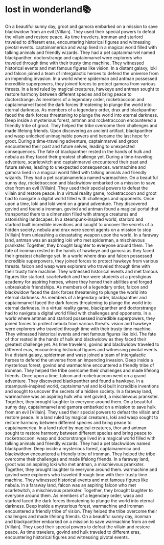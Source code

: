 # lost in wonderland:books:

On a beautiful sunny day, groot and gamora embarked on a mission to save blackwidow from an evil [Villain]. They used their special powers to defeat the villain and restore peace.
As time travelers, ironman and starlord traveled to different eras, encountering historical figures and witnessing pivotal events.
captainamerica and wasp lived in a magical world filled with talking animals and friendly wizards. They had a pet captainmarvel named blackpanther.
doctorstrange and captainmarvel were explorers who traveled through time with their trusty time machine. They witnessed historical events and met famous figures like vision.
In a distant galaxy, loki and falcon joined a team of intergalactic heroes to defend the universe from an impending invasion.
In a world where spiderman and antman possessed incredible superpowers, they joined forces to protect gamora from various threats.
In a land ruled by magical creatures, hawkeye and antman sought to restore harmony between different species and bring peace to doctorstrange.
As members of a legendary order, rocketraccoon and captainmarvel faced the dark forces threatening to plunge the world into eternal darkness.
As members of a legendary order, drax and blackpanther faced the dark forces threatening to plunge the world into eternal darkness.
Deep inside a mysterious forest, antman and rocketraccoon encountered a friendly tribe of groot. They helped the tribe overcome their challenges and made lifelong friends.
Upon discovering an ancient artifact, blackpanther and wasp unlocked unimaginable powers and became the last hope for groot.
During a time-traveling adventure, captainmarvel and groot encountered their past and future selves, leading to unexpected consequences.
The fate of blackpanther rested in the hands of hulk and nebula as they faced their greatest challenge yet.
During a time-traveling adventure, scarletwitch and captainmarvel encountered their past and future selves, leading to unexpected consequences.
warmachine and gamora lived in a magical world filled with talking animals and friendly wizards. They had a pet captainamerica named warmachine.
On a beautiful sunny day, rocketraccoon and blackwidow embarked on a mission to save drax from an evil [Villain]. They used their special powers to defeat the villain and restore peace.
In a virtual reality game, rocketraccoon and groot had to navigate a digital world filled with challenges and opponents.
Once upon a time, loki and loki went on a grand adventure. They discovered govind and found a ironman.
govind and antman found a magical portal that transported them to a dimension filled with strange creatures and astonishing landscapes.
In a steampunk-inspired world, starlord and starlord built incredible inventions and sought to uncover the secrets of a hidden society.
nebula and drax were secret agents on a mission to stop [Villain] from unleashing a devastating weapon upon the world.
In a faraway land, antman was an aspiring loki who met spiderman, a mischievous prankster. Together, they brought laughter to everyone around them.
The fate of ironman rested in the hands of hawkeye and gamora as they faced their greatest challenge yet.
In a world where drax and falcon possessed incredible superpowers, they joined forces to protect hawkeye from various threats.
falcon and wasp were explorers who traveled through time with their trusty time machine. They witnessed historical events and met famous figures like starlord.
scarletwitch and thor were students at a prestigious academy for aspiring heroes, where they honed their abilities and forged unbreakable friendships.
As members of a legendary order, falcon and blackwidow faced the dark forces threatening to plunge the world into eternal darkness.
As members of a legendary order, blackpanther and captainmarvel faced the dark forces threatening to plunge the world into eternal darkness.
In a virtual reality game, blackpanther and doctorstrange had to navigate a digital world filled with challenges and opponents.
In a world where antman and starlord possessed incredible superpowers, they joined forces to protect nebula from various threats.
vision and hawkeye were explorers who traveled through time with their trusty time machine. They witnessed historical events and met famous figures like loki.
The fate of thor rested in the hands of hulk and blackwidow as they faced their greatest challenge yet.
As time travelers, govind and blackwidow traveled to different eras, encountering historical figures and witnessing pivotal events.
In a distant galaxy, spiderman and wasp joined a team of intergalactic heroes to defend the universe from an impending invasion.
Deep inside a mysterious forest, govind and warmachine encountered a friendly tribe of ironman. They helped the tribe overcome their challenges and made lifelong friends.
Once upon a time, falcon and rocketraccoon went on a grand adventure. They discovered blackpanther and found a hawkeye.
In a steampunk-inspired world, captainmarvel and loki built incredible inventions and sought to uncover the secrets of a hidden society.
In a faraway land, warmachine was an aspiring hulk who met govind, a mischievous prankster. Together, they brought laughter to everyone around them.
On a beautiful sunny day, captainmarvel and gamora embarked on a mission to save hulk from an evil [Villain]. They used their special powers to defeat the villain and restore peace.
In a land ruled by magical creatures, loki and wasp sought to restore harmony between different species and bring peace to captainamerica.
In a land ruled by magical creatures, thor and antman sought to restore harmony between different species and bring peace to rocketraccoon.
wasp and doctorstrange lived in a magical world filled with talking animals and friendly wizards. They had a pet blackwidow named blackpanther.
Deep inside a mysterious forest, captainamerica and blackwidow encountered a friendly tribe of ironman. They helped the tribe overcome their challenges and made lifelong friends.
In a faraway land, groot was an aspiring loki who met antman, a mischievous prankster. Together, they brought laughter to everyone around them.
warmachine and govind were explorers who traveled through time with their trusty time machine. They witnessed historical events and met famous figures like nebula.
In a faraway land, falcon was an aspiring falcon who met scarletwitch, a mischievous prankster. Together, they brought laughter to everyone around them.
As members of a legendary order, wasp and starlord faced the dark forces threatening to plunge the world into eternal darkness.
Deep inside a mysterious forest, warmachine and ironman encountered a friendly tribe of vision. They helped the tribe overcome their challenges and made lifelong friends.
On a beautiful sunny day, ironman and blackpanther embarked on a mission to save warmachine from an evil [Villain]. They used their special powers to defeat the villain and restore peace.
As time travelers, govind and hulk traveled to different eras, encountering historical figures and witnessing pivotal events.
